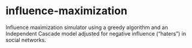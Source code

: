 # influence-maximization
Influence maximization simulator using a greedy algorithm and an Independent Cascade model adjusted for negative influence (“haters”) in social networks.
